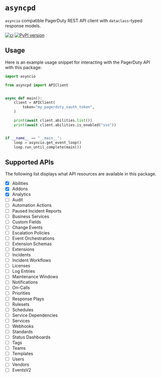 # `asyncpd`

`asyncio` compatible PagerDuty REST API client with `dataclass`-typed response models.

[![ci](https://github.com/bradleybonitatibus/asyncpd/actions/workflows/ci.yaml/badge.svg)](https://github.com/bradleybonitatibus/asyncpd/actions/workflows/ci.yaml)
[![PyPI version](https://badge.fury.io/py/asyncpd.svg)](https://badge.fury.io/py/asyncpd)

## Usage

Here is an example usage snippet for interacting with the PagerDuty API
with this package:
```python
import asyncio

from asyncpd import APIClient


async def main():
    client = APIClient(
        token="my_pagerduty_oauth_token",
    )

    print(await client.abilities.list())
    print(await client.abilities.is_enabled("sso"))


if __name__ == "__main__":
    loop = asyncio.get_event_loop()
    loop.run_until_complete(main())

```


## Supported APIs

The following list displays what API resources are available in this package.

- [x] Abilities
- [x] Addons
- [x] Analytics
- [ ] Audit
- [ ] Automation Actions
- [ ] Paused Incident Reports
- [ ] Business Services
- [ ] Custom Fields
- [ ] Change Events
- [ ] Escalation Policies
- [ ] Event Orchestrations
- [ ] Extension Schemas
- [ ] Extensions
- [ ] Incidents
- [ ] Incident Workflows
- [ ] Licenses
- [ ] Log Entries
- [ ] Maintenance Windows
- [ ] Notifications
- [ ] On-Calls
- [ ] Priorities
- [ ] Response Plays
- [ ] Rulesets
- [ ] Schedules
- [ ] Service Dependencies
- [ ] Services
- [ ] Webhooks
- [ ] Standards
- [ ] Status Dashboards
- [ ] Tags
- [ ] Teams
- [ ] Templates
- [ ] Users
- [ ] Vendors
- [ ] EventsV2
